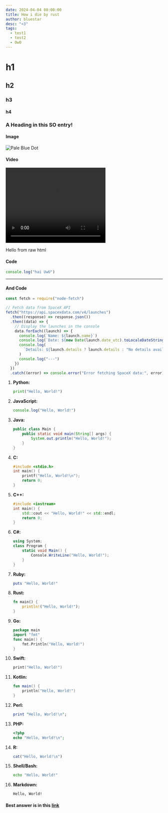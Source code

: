 ```yaml
---
date: 2024-04-04 00:00:00
title: How i die by rust
author: bluestar
desc: "<3"
tags:
  - test1
  - test2
  - OwO
---
```


# h1

## h2

### h3

#### h4

### <a name="head1234"></a>A Heading in this SO entry!

#### Image

![Pale Blue Dot](https://science.nasa.gov/wp-content/uploads/2023/09/P36254.jpg "Pale Blue Dot")

#### Video

<video src="https://media.discordapp.net/attachments/1245643123166806108/1245648992960909392/almost.mp4?ex=66598486&is=66583306&hm=a98168d8e554e1820114a527987bd1545c690f13db48ea717e954522a5abcda4&" width="320" height="240" controls></video>

<p class="text-blue-500">Hello from raw html</p>

#### Code

```javascript
console.log("hai UwU")
```

---

#### And Code

```js
const fetch = require("node-fetch")

// Fetch data from SpaceX API
fetch("https://api.spacexdata.com/v4/launches")
  .then((response) => response.json())
  .then((data) => {
    // Display the launches in the console
    data.forEach((launch) => {
      console.log(`Name: ${launch.name}`)
      console.log(`Date: ${new Date(launch.date_utc).toLocaleDateString()}`)
      console.log(
        `Details: ${launch.details ? launch.details : "No details available"}`,
      )
      console.log("---")
    })
  })
  .catch((error) => console.error("Error fetching SpaceX data:", error))
```

1. **Python:**

   ```python
   print("Hello, World!")
   ```

2. **JavaScript:**

   ```javascript
   console.log("Hello, World!")
   ```

3. **Java:**

   ```java
   public class Main {
       public static void main(String[] args) {
           System.out.println("Hello, World!");
       }
   }
   ```

4. **C:**

   ```c
   #include <stdio.h>
   int main() {
       printf("Hello, World!\n");
       return 0;
   }
   ```

5. **C++:**

   ```cpp
   #include <iostream>
   int main() {
       std::cout << "Hello, World!" << std::endl;
       return 0;
   }
   ```

6. **C#:**

   ```csharp
   using System;
   class Program {
       static void Main() {
           Console.WriteLine("Hello, World!");
       }
   }
   ```

7. **Ruby:**

   ```ruby
   puts "Hello, World!"
   ```

8. **Rust:**

   ```rust
   fn main() {
       println!("Hello, World!");
   }
   ```

9. **Go:**

   ```go
   package main
   import "fmt"
   func main() {
       fmt.Println("Hello, World!")
   }
   ```

10. **Swift:**

    ```swift
    print("Hello, World!")
    ```

11. **Kotlin:**

    ```kotlin
    fun main() {
        println("Hello, World!")
    }
    ```

12. **Perl:**

    ```perl
    print "Hello, World!\n";
    ```

13. **PHP:**

    ```php
    <?php
    echo "Hello, World!\n";
    ```

14. **R:**

    ```r
    cat("Hello, World!\n")
    ```

15. **Shell/Bash:**

    ```bash
    echo "Hello, World!"
    ```

16. **Markdown:**
    ```markdown
    Hello, World!
    ```

#### Best answer is in this [link](#head1234)
